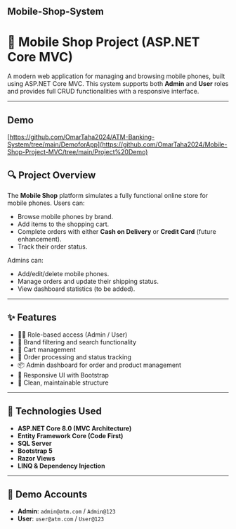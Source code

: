 ## Mobile-Shop-System
 
# 🛒 Mobile Shop Project (ASP.NET Core MVC)

A modern web application for managing and browsing mobile phones, built using ASP.NET Core MVC. This system supports both **Admin** and **User** roles and provides full CRUD functionalities with a responsive interface.

---
## Demo
[https://github.com/OmarTaha2024/ATM-Banking-System/tree/main/DemoforApp](https://github.com/OmarTaha2024/Mobile-Shop-Project-MVC/tree/main/Project%20Demo)


## 🔍 Project Overview

The **Mobile Shop** platform simulates a fully functional online store for mobile phones. 
Users can:
- Browse mobile phones by brand.
- Add items to the shopping cart.
- Complete orders with either **Cash on Delivery** or **Credit Card** (future enhancement).
- Track their order status.

Admins can:
- Add/edit/delete mobile phones.
- Manage orders and update their shipping status.
- View dashboard statistics (to be added).

---

## ✨ Features

- 🧑‍💻 Role-based access (Admin / User)
- 🔎 Brand filtering and search functionality
- 🛒 Cart management
- 🧾 Order processing and status tracking
- 📦 Admin dashboard for order and product management
- 📱 Responsive UI with Bootstrap
- 🧼 Clean, maintainable structure

---

## 🧰 Technologies Used

- **ASP.NET Core 8.0 (MVC Architecture)**
- **Entity Framework Core (Code First)**
- **SQL Server**
- **Bootstrap 5**
- **Razor Views**
- **LINQ & Dependency Injection**

---

## 🔐 Demo Accounts

- **Admin**: `admin@atm.com` / `Admin@123`
- **User**: `user@atm.com` / `User@123`

